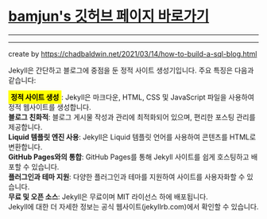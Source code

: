 # [bamjun's 깃허브 페이지 바로가기](https://bamjun.github.io/blog/)

---
---


create by https://chadbaldwin.net/2021/03/14/how-to-build-a-sql-blog.html


Jekyll은 간단하고 블로그에 중점을 둔 정적 사이트 생성기입니다. 주요 특징은 다음과 같습니다:  

<span style="background-color: yellow; color: black; padding: 5px; font-weight: bold;">**정적 사이트 생성**</span>: Jekyll은 마크다운, HTML, CSS 및 JavaScript 파일을 사용하여 정적 웹사이트를 생성합니다.  
**블로그 친화적**: 블로그 게시물 작성과 관리에 최적화되어 있으며, 편리한 포스팅 관리를 제공합니다.  
**Liquid 템플릿 엔진 사용**: Jekyll은 Liquid 템플릿 언어를 사용하여 콘텐츠를 HTML로 변환합니다.  
**GitHub Pages와의 통합**: GitHub Pages를 통해 Jekyll 사이트를 쉽게 호스팅하고 배포할 수 있습니다.  
**플러그인과 테마 지원**: 다양한 플러그인과 테마를 지원하여 사이트를 사용자화할 수 있습니다.  
**무료 및 오픈 소스**: Jekyll은 무료이며 MIT 라이선스 하에 배포됩니다.  
Jekyll에 대한 더 자세한 정보는 공식 웹사이트(jekyllrb.com)에서 확인할 수 있습니다.  

